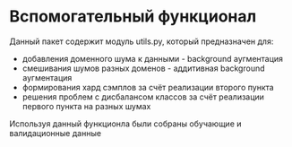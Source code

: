 # Вспомогательный функционал

Данный пакет содержит модуль utils.py, который предназначен для:
- добавления доменного шума к данными - background аугментация
- смешивания шумов разных доменов - аддитивная background аугментация
- формирования хард сэмплов за счёт реализации второго пункта
- решения проблем с дисбалансом классов за счёт реализации первого пункта на разных шумах

Используя данный функционла были собраны обучающие и валидационные данные
